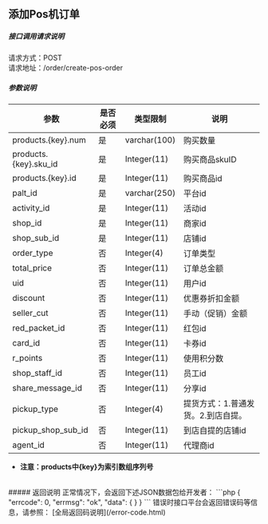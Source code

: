 ## __添加Pos机订单__
##### 接口调用请求说明
请求方式：POST
<br  />
请求地址：/order/create-pos-order
<br  />
##### 参数说明
| 参数 | 是否必须 | 类型限制 | 说明 |
| -- | -- | -- | -- |
|products.{key}.num|是|varchar(100)|购买数量|
|products.{key}.sku_id|是|Integer(11)|购买商品skuID|
|products.{key}.id|是|Integer(11)|购买商品id|
|palt_id|是|varchar(250)|平台id|
|activity_id|是|Integer(11)|活动id|
|shop_id|是|Integer(11)|商家id|
|shop_sub_id|是|Integer(11)|店铺id|
|order_type|否|Integer(4)|订单类型|
|total_price|否|Integer(11)|订单总金额|
|uid|否|Integer(11)|用户id|
|discount|否|Integer(11)|优惠券折扣金额|
|seller_cut|否|Integer(11)|手动（促销）金额|
|red_packet_id|否|Integer(11)|红包id|
|card_id|否|Integer(11)|卡券id|
|r_points|否|Integer(11)|使用积分数|
|shop_staff_id|否|Integer(11)|员工id|
|share_message_id|否|Integer(11)|分享id|
|pickup_type|否|Integer(4)|提货方式：1.普通发货。2.到店自提。|
|pickup_shop_sub_id|否|Integer(11)|到店自提的店铺id|
|agent_id|否|Integer(11)|代理商id|

* **注意：products中{key}为索引数组序列号**
<br  />
##### 返回说明
正常情况下，会返回下述JSON数据包给开发者：
```php
{
    "errcode": 0,
    "errmsg": "ok",
    "data": {
    }
}
```
错误时接口平台会返回错误码等信息，请参照：
[全局返回码说明](/error-code.html)
<br  /><br  />


